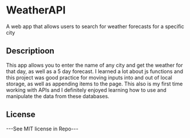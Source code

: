 # WeatherAPI
A web app that allows users to search for weather forecasts for a specific city


## Descriptioon 
This app allows you to enter the name of any city and get the weather for that day, as well as a 5 day forecast. I learned a lot about js functions and this project was good practice for moving inputs into and out of local storage, as well as appending items to the page. This also is my first time working with APIs and I definitely enjoyed learning how to use and manipulate the data from these databases. 

## License 
---See MIT license in Repo---


